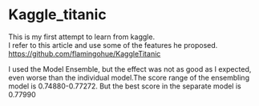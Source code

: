 # Kaggle_titanic
This is my first attempt to learn from kaggle.  
I refer to this article and use some of the features he proposed.
https://github.com/flamingohue/KaggleTitanic

I used the Model Ensemble, but the effect was not as good as I expected, even worse than the individual model.The score range of the ensembling model is 0.74880-0.77272.
But the best score in the separate model is 0.77990
